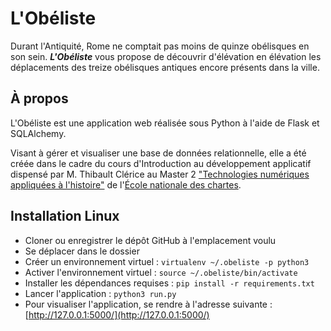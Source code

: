 # L'Obéliste

Durant l'Antiquité, Rome ne comptait pas moins de quinze obélisques en son sein. ***L'Obéliste*** vous propose de découvrir d'élévation en élévation les déplacements des treize obélisques antiques encore présents dans la ville.


## À propos

L'Obéliste est une application web réalisée sous Python à l'aide de Flask et SQLAlchemy.

Visant à gérer et visualiser une base de données relationnelle, elle a été créée dans le cadre du cours d'Introduction au développement applicatif dispensé par M. Thibault Clérice au Master 2 ["Technologies numériques appliquées à l'histoire"](https://www.chartes.psl.eu/fr/cursus/master-technologies-numeriques-appliquees-histoire) de l'[École nationale des chartes](https://www.chartes.psl.eu/fr). 



## Installation Linux

- Cloner ou enregistrer le dépôt GitHub à l'emplacement voulu
- Se déplacer dans le dossier
- Créer un environnement virtuel : `virtualenv ~/.obeliste -p python3`
- Activer l'environnement virtuel : `source ~/.obeliste/bin/activate`
- Installer les dépendances requises : `pip install -r requirements.txt`
- Lancer l'application : `python3 run.py`
- Pour visualiser l'application, se rendre à l'adresse suivante : [http://127.0.0.1:5000/](http://127.0.0.1:5000/)
